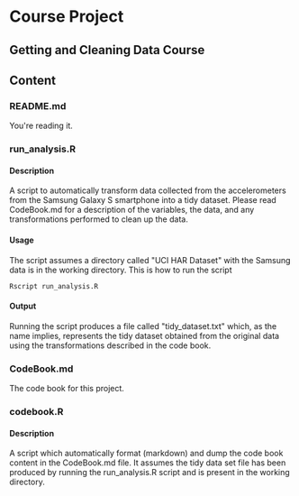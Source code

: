 # Course Project

## Getting and Cleaning Data Course

## Content

### README.md
You're reading it.

### run_analysis.R

#### Description

A script to automatically transform data collected from the accelerometers from the Samsung Galaxy S smartphone
into a tidy dataset. Please read CodeBook.md for a description of the variables, the data, and any transformations
performed to clean up the data.

#### Usage

The script assumes a directory called "UCI HAR Dataset" with the Samsung data is in the working directory. This is how
to run the script

```
Rscript run_analysis.R
```

#### Output
Running the script produces a file called "tidy_dataset.txt" which, as the name implies, represents the tidy dataset
obtained from the original data using the transformations described in the code book.

### CodeBook.md
The code book for this project.

### codebook.R

#### Description

A script which automatically format (markdown) and dump the code book content in the CodeBook.md file. It assumes
the tidy data set file has been produced by running the run_analysis.R script and is present in the working directory.